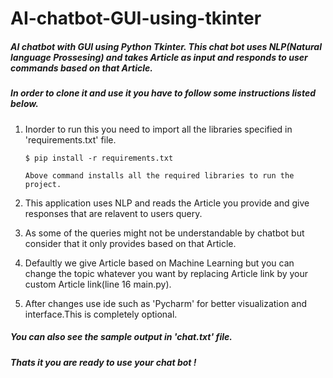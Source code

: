 # AI-chatbot-GUI-using-tkinter
##### AI chatbot with GUI using Python Tkinter. This chat bot uses NLP(Natural language Prossesing) and takes Article as input and responds to user commands based on that Article.
##### In order to clone it and use it you have to follow some instructions listed below.
1. Inorder to run this you need to import all the libraries specified in 'requirements.txt' file.
      
       $ pip install -r requirements.txt
      
       Above command installs all the required libraries to run the project.
2. This application uses NLP and reads the Article you provide and give responses that are relavent to users query.
3. As some of the queries might not be understandable by chatbot but consider that it only provides based on that Article. 
4. Defaultly we give Article based on Machine Learning but you can change the topic whatever you want by replacing Article link by your custom Article link(line 16 main.py).
5. After changes use ide such as 'Pycharm' for better visualization and interface.This is completely optional.   
##### You can also see the sample output in 'chat.txt' file.
##### Thats it you are ready to use your chat bot !  
